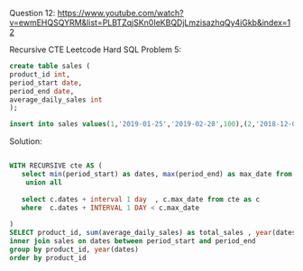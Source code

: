 Question 12:
https://www.youtube.com/watch?v=ewmEHQSQYRM&list=PLBTZqjSKn0IeKBQDjLmzisazhqQy4iGkb&index=12

Recursive CTE Leetcode Hard SQL Problem 5:
```sql
create table sales (
product_id int,
period_start date,
period_end date,
average_daily_sales int
);

insert into sales values(1,'2019-01-25','2019-02-28',100),(2,'2018-12-01','2020-01-01',10),(3,'2019-12-01','2020-01-31',1);


```
Solution: 
```sql

WITH RECURSIVE cte AS (
   select min(period_start) as dates, max(period_end) as max_date from sales
    union all
    
   select c.dates + interval 1 day  , c.max_date from cte as c
   where  c.dates + INTERVAL 1 DAY < c.max_date
   
)
SELECT product_id, sum(average_daily_sales) as total_sales , year(dates) as yr FROM cte as c
inner join sales on dates between period_start and period_end
group by product_id, year(dates)
order by product_id

```